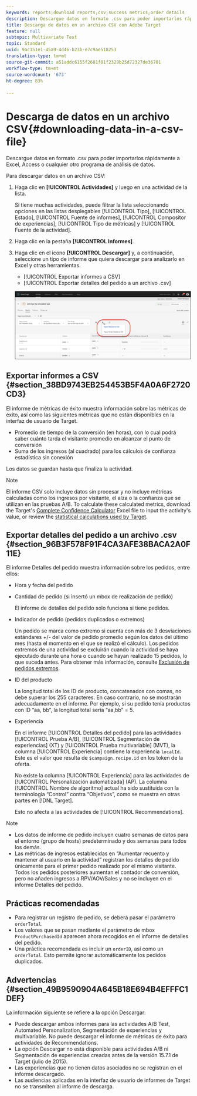 ```yaml
---
keywords: reports;download reports;csv;success metrics;order details
description: Descargue datos en formato .csv para poder importarlos rápidamente a Excel, Access u otros programas de análisis de datos mediante Adobe Target.
title: Descarga de datos en un archivo CSV con Adobe Target
feature: null
subtopic: Multivariate Test
topic: Standard
uuid: 9ac151e1-45a9-4d46-b23b-e7c9ae518253
translation-type: tm+mt
source-git-commit: a51addc6155f2681f01f2329b25d72327de36701
workflow-type: tm+mt
source-wordcount: '673'
ht-degree: 83%

---
```



# Descarga de datos en un archivo CSV{#downloading-data-in-a-csv-file}

Descargue datos en formato .csv para poder importarlos rápidamente a Excel, Access o cualquier otro programa de análisis de datos.

Para descargar datos en un archivo CSV:

1. Haga clic en **[!UICONTROL Actividades]** y luego en una actividad de la lista.

   Si tiene muchas actividades, puede filtrar la lista seleccionando opciones en las listas desplegables [!UICONTROL Tipo], [!UICONTROL Estado], [!UICONTROL Fuente de informes], [!UICONTROL Compositor de experiencias], [!UICONTROL Tipo de métricas] y [!UICONTROL Fuente de la actividad].

1. Haga clic en la pestaña **[!UICONTROL Informes]**.
1. Haga clic en el icono **[!UICONTROL Descargar]** y, a continuación, seleccione un tipo de informe que quiera descargar para analizarlo en Excel y otras herramientas.

   * [!UICONTROL Exportar informes a CSV]
   * [!UICONTROL Exportar detalles del pedido a un archivo .csv]

   ![Opciones de descarga](/help/c-reports/assets/download-options.png)

## Exportar informes a CSV {#section_38BD9743EB254453B5F4A0A6F2720CD3}

El informe de métricas de éxito muestra información sobre las métricas de éxito, así como las siguientes métricas que no están disponibles en la interfaz de usuario de Target.

* Promedio de tiempo de la conversión (en horas), con lo cual podrá saber cuánto tarda el visitante promedio en alcanzar el punto de conversión
* Suma de los ingresos (al cuadrado) para los cálculos de confianza estadística sin conexión

Los datos se guardan hasta que finaliza la actividad.

>[!NOTE]
>
>El informe CSV solo incluye datos sin procesar y no incluye métricas calculadas como los ingresos por visitante, el alza o la confianza que se utilizan en las pruebas A/B. To calculate these calculated metrics, download the Target&#39;s [Complete Confidence Calculator](/help/assets/complete_confidence_calculator.xlsx) Excel file to input the activity&#39;s value, or review the [statistical calculations used by Target](/help/assets/statistical-calculations.pdf).

## Exportar detalles del pedido a un archivo .csv {#section_96B3F578F91F4CA3AFE38BACA2A0F11E}

El informe Detalles del pedido muestra información sobre los pedidos, entre ellos:

* Hora y fecha del pedido
* Cantidad de pedido (si insertó un mbox de realización de pedido)

   El informe de detalles del pedido solo funciona si tiene pedidos.

* Indicador de pedido (pedidos duplicados o extremos)

   Un pedido se marca como extremo si cuenta con más de 3 desviaciones estándares +/- del valor de pedido promedio según los datos del último mes (hasta el momento en el que se realizó el cálculo). Los pedidos extremos de una actividad se excluirán cuando la actividad se haya ejecutado durante una hora o cuando se hayan realizado 15 pedidos, lo que suceda antes. Para obtener más información, consulte [Exclusión de pedidos extremos](../c-reports/c-report-settings/excluding-extreme-orders.md#task_2AE7743FFCDD466DAEEB720BE5F33DAA).

* ID del producto

   La longitud total de los ID de producto, concatenados con comas, no debe superar los 255 caracteres. En caso contrario, no se mostrarán adecuadamente en el informe. Por ejemplo, si su pedido tenía productos con ID “aa, bb”, la longitud total sería “aa,bb” = 5.

* Experiencia

   En el informe [!UICONTROL Detalles del pedido] para las actividades [!UICONTROL Prueba A/B], [!UICONTROL Segmentación de experiencias] (XT) y [!UICONTROL Prueba multivariable] (MVT), la columna [!UICONTROL Experiencia] contiene la experiencia `localId`. Este es el valor que resulta de `$campaign.recipe.id` en los token de la oferta.

   No existe la columna [!UICONTROL Experiencia] para las actividades de [!UICONTROL Personalización automatizada] (AP). La columna [!UICONTROL Nombre de algoritmo] actual ha sido sustituida con la terminología “Control” contra “Objetivos”, como se muestra en otras partes en [!DNL Target].

   Esto no afecta a las actividades de [!UICONTROL Recommendations].

>[!NOTE]
>
>* Los datos de informe de pedido incluyen cuatro semanas de datos para el entorno (grupo de hosts) predeterminado y dos semanas para todos los demás.
>* Las métricas de ingresos establecidas en “Aumentar recuento y mantener al usuario en la actividad” registran los detalles de pedido únicamente para el primer pedido realizado por el mismo visitante. Todos los pedidos posteriores aumentan el contador de conversión, pero no añaden ingresos a RPV/AOV/Sales y no se incluyen en el informe Detalles del pedido.


## Prácticas recomendadas

* Para registrar un registro de pedido, se deberá pasar el parámetro `orderTotal`.
* Los valores que se pasan mediante el parámetro de mbox `ProductPurchasedId` aparecen ahora recogidos en el informe de detalles del pedido.
* Una práctica recomendada es incluir un `orderID`, así como un `orderTotal`. Esto permite ignorar automáticamente los pedidos duplicados.

## Advertencias  {#section_49B9590904A645B18E694B4EFFFC1DEF}

La información siguiente se refiere a la opción Descargar:

* Puede descargar ambos informes para las actividades A/B Test, Automated Personalization, Segmentación de experiencias y multivariable. No puede descargar el informe de métricas de éxito para actividades de Recommendations.
* La opción Descargar no está disponible para actividades A/B ni Segmentación de experiencias creadas antes de la versión 15.7.1 de Target (julio de 2015).
* Las experiencias que no tienen datos asociados no se registran en el informe descargado.
* Las audiencias aplicadas en la interfaz de usuario de informes de Target no se transmiten al informe de descarga.
